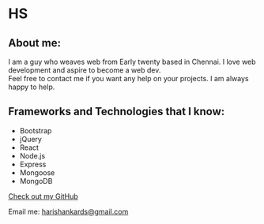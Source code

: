 # HS

## About me:

I am a guy who weaves web from Early twenty based in Chennai. I love web development and aspire to become a web dev.  
Feel free to contact me if you want any help on your projects. I am always happy to help.



## Frameworks and Technologies that I know:

- Bootstrap
- jQuery
- React
- Node.js
- Express
- Mongoose
- MongoDB


[Check out my GitHub](https://github.com/harishankards)

Email me: harishankards@gmail.com
